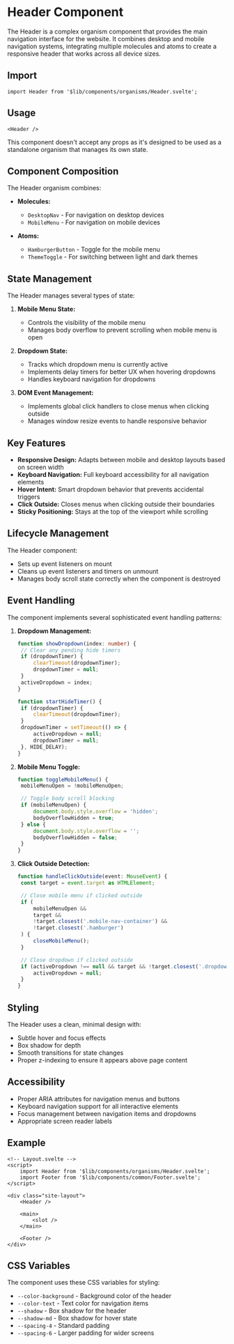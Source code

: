# Header Component

The Header is a complex organism component that provides the main navigation interface for the website. It combines desktop and mobile navigation systems, integrating multiple molecules and atoms to create a responsive header that works across all device sizes.

## Import

```svelte
import Header from '$lib/components/organisms/Header.svelte';
```

## Usage

```svelte
<Header />
```

This component doesn't accept any props as it's designed to be used as a standalone organism that manages its own state.

## Component Composition

The Header organism combines:

- **Molecules:**
  - `DesktopNav` - For navigation on desktop devices
  - `MobileMenu` - For navigation on mobile devices

- **Atoms:**
  - `HamburgerButton` - Toggle for the mobile menu
  - `ThemeToggle` - For switching between light and dark themes

## State Management

The Header manages several types of state:

1. **Mobile Menu State:**
   - Controls the visibility of the mobile menu
   - Manages body overflow to prevent scrolling when mobile menu is open

2. **Dropdown State:**
   - Tracks which dropdown menu is currently active
   - Implements delay timers for better UX when hovering dropdowns
   - Handles keyboard navigation for dropdowns

3. **DOM Event Management:**
   - Implements global click handlers to close menus when clicking outside
   - Manages window resize events to handle responsive behavior

## Key Features

- **Responsive Design:** Adapts between mobile and desktop layouts based on screen width
- **Keyboard Navigation:** Full keyboard accessibility for all navigation elements
- **Hover Intent:** Smart dropdown behavior that prevents accidental triggers
- **Click Outside:** Closes menus when clicking outside their boundaries
- **Sticky Positioning:** Stays at the top of the viewport while scrolling

## Lifecycle Management

The Header component:

- Sets up event listeners on mount
- Cleans up event listeners and timers on unmount
- Manages body scroll state correctly when the component is destroyed

## Event Handling

The component implements several sophisticated event handling patterns:

1. **Dropdown Management:**

   ```typescript
   function showDropdown(index: number) {
   	// Clear any pending hide timers
   	if (dropdownTimer) {
   		clearTimeout(dropdownTimer);
   		dropdownTimer = null;
   	}
   	activeDropdown = index;
   }

   function startHideTimer() {
   	if (dropdownTimer) {
   		clearTimeout(dropdownTimer);
   	}
   	dropdownTimer = setTimeout(() => {
   		activeDropdown = null;
   		dropdownTimer = null;
   	}, HIDE_DELAY);
   }
   ```

2. **Mobile Menu Toggle:**

   ```typescript
   function toggleMobileMenu() {
   	mobileMenuOpen = !mobileMenuOpen;

   	// Toggle body scroll blocking
   	if (mobileMenuOpen) {
   		document.body.style.overflow = 'hidden';
   		bodyOverflowHidden = true;
   	} else {
   		document.body.style.overflow = '';
   		bodyOverflowHidden = false;
   	}
   }
   ```

3. **Click Outside Detection:**

   ```typescript
   function handleClickOutside(event: MouseEvent) {
   	const target = event.target as HTMLElement;

   	// Close mobile menu if clicked outside
   	if (
   		mobileMenuOpen &&
   		target &&
   		!target.closest('.mobile-nav-container') &&
   		!target.closest('.hamburger')
   	) {
   		closeMobileMenu();
   	}

   	// Close dropdown if clicked outside
   	if (activeDropdown !== null && target && !target.closest('.dropdown-container')) {
   		activeDropdown = null;
   	}
   }
   ```

## Styling

The Header uses a clean, minimal design with:

- Subtle hover and focus effects
- Box shadow for depth
- Smooth transitions for state changes
- Proper z-indexing to ensure it appears above page content

## Accessibility

- Proper ARIA attributes for navigation menus and buttons
- Keyboard navigation support for all interactive elements
- Focus management between navigation items and dropdowns
- Appropriate screen reader labels

## Example

```svelte
<!-- Layout.svelte -->
<script>
	import Header from '$lib/components/organisms/Header.svelte';
	import Footer from '$lib/components/common/Footer.svelte';
</script>

<div class="site-layout">
	<Header />

	<main>
		<slot />
	</main>

	<Footer />
</div>
```

## CSS Variables

The component uses these CSS variables for styling:

- `--color-background` - Background color of the header
- `--color-text` - Text color for navigation items
- `--shadow` - Box shadow for the header
- `--shadow-md` - Box shadow for hover state
- `--spacing-4` - Standard padding
- `--spacing-6` - Larger padding for wider screens
